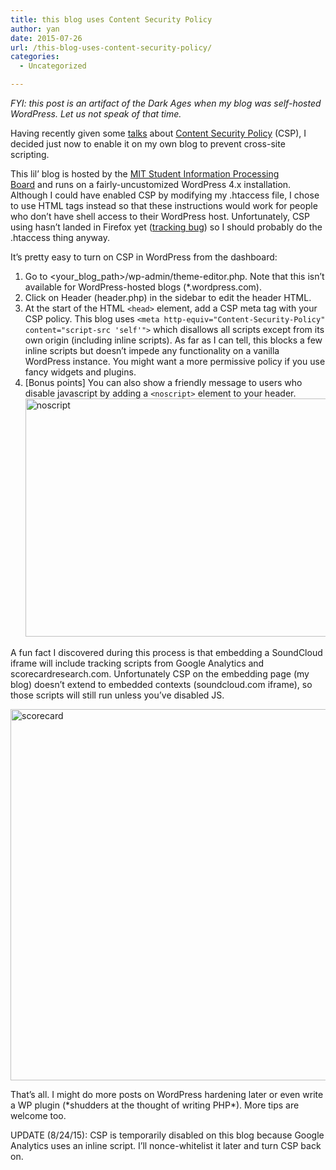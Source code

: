 ```yaml
---
title: this blog uses Content Security Policy
author: yan
date: 2015-07-26
url: /this-blog-uses-content-security-policy/
categories:
  - Uncategorized

---
```

*FYI: this post is an artifact of the Dark Ages when my blog was self-hosted WordPress. Let us not speak of that time.*

Having recently given some [talks][1] about [Content Security Policy][2] (CSP), I decided just now to enable it on my own blog to prevent cross-site scripting.

This lil&#8217; blog is hosted by the [MIT Student Information Processing Board][3] and runs on a fairly-uncustomized WordPress 4.x installation. Although I could have enabled CSP by modifying my .htaccess file, I chose to use HTML <meta> tags instead so that these instructions would work for people who don&#8217;t have shell access to their WordPress host. Unfortunately, CSP using <meta> hasn&#8217;t landed in Firefox yet ([tracking bug][4]) so I should probably do the .htaccess thing anyway.

It&#8217;s pretty easy to turn on CSP in WordPress from the dashboard:

  1. Go to <your\_blog\_path>/wp-admin/theme-editor.php. Note that this isn&#8217;t available for WordPress-hosted blogs (*.wordpress.com).
  2. Click on Header (header.php) in the sidebar to edit the header HTML.
  3. At the start of the HTML `<head>` element, add a CSP meta tag with your CSP policy. This blog uses `<meta http-equiv="Content-Security-Policy" content="script-src 'self'">` which disallows all scripts except from its own origin (including inline scripts). As far as I can tell, this blocks a few inline scripts but doesn&#8217;t impede any functionality on a vanilla WordPress instance. You might want a more permissive policy if you use fancy widgets and plugins.
  4. [Bonus points] You can also show a friendly message to users who disable javascript by adding a `<noscript>` element to your header.[<img class="alignnone wp-image-599 size-full" src="https://zyan.scripts.mit.edu/blog/wp-content/uploads/2015/07/Screen-Shot-2015-07-26-at-2.07.14-PM.png" alt="noscript" width="1128" height="381" srcset="https://zyan.scripts.mit.edu/blog/wp-content/uploads/2015/07/Screen-Shot-2015-07-26-at-2.07.14-PM.png 1128w, https://zyan.scripts.mit.edu/blog/wp-content/uploads/2015/07/Screen-Shot-2015-07-26-at-2.07.14-PM-300x101.png 300w, https://zyan.scripts.mit.edu/blog/wp-content/uploads/2015/07/Screen-Shot-2015-07-26-at-2.07.14-PM-1024x346.png 1024w, https://zyan.scripts.mit.edu/blog/wp-content/uploads/2015/07/Screen-Shot-2015-07-26-at-2.07.14-PM-624x211.png 624w" sizes="(max-width: 1128px) 100vw, 1128px" />][5]

A fun fact I discovered during this process is that embedding a SoundCloud iframe will include tracking scripts from Google Analytics and scorecardresearch.com. Unfortunately CSP on the embedding page (my blog) doesn&#8217;t extend to embedded contexts (soundcloud.com iframe), so those scripts will still run unless you&#8217;ve disabled JS.

[<img class="alignnone size-full wp-image-600" src="https://zyan.scripts.mit.edu/blog/wp-content/uploads/2015/07/Screen-Shot-2015-07-26-at-3.02.59-PM.png" alt="scorecard" width="806" height="594" srcset="https://zyan.scripts.mit.edu/blog/wp-content/uploads/2015/07/Screen-Shot-2015-07-26-at-3.02.59-PM.png 806w, https://zyan.scripts.mit.edu/blog/wp-content/uploads/2015/07/Screen-Shot-2015-07-26-at-3.02.59-PM-300x221.png 300w, https://zyan.scripts.mit.edu/blog/wp-content/uploads/2015/07/Screen-Shot-2015-07-26-at-3.02.59-PM-624x460.png 624w" sizes="(max-width: 806px) 100vw, 806px" />][6]

That&#8217;s all. I might do more posts on WordPress hardening later or even write a WP plugin (\*shudders at the thought of writing PHP\*). More tips are welcome too.

UPDATE (8/24/15): CSP is temporarily disabled on this blog because Google Analytics uses an inline script. I&#8217;ll nonce-whitelist it later and turn CSP back on.

 [1]: https://zyan.scripts.mit.edu/presentations/txjs2015.pdf
 [2]: http://www.w3.org/TR/CSP/
 [3]: https://scripts.mit.edu/
 [4]: https://bugzilla.mozilla.org/show_bug.cgi?id=663570
 [5]: https://zyan.scripts.mit.edu/blog/wp-content/uploads/2015/07/Screen-Shot-2015-07-26-at-2.07.14-PM.png
 [6]: https://zyan.scripts.mit.edu/blog/wp-content/uploads/2015/07/Screen-Shot-2015-07-26-at-3.02.59-PM.png
